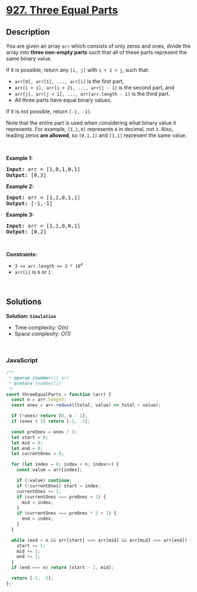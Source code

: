 # [927. Three Equal Parts](https://leetcode.com/problems/three-equal-parts)

## Description

<div class="elfjS" data-track-load="description_content"><p>You are given an array <code>arr</code> which consists of only zeros and ones, divide the array into <strong>three non-empty parts</strong> such that all of these parts represent the same binary value.</p>

<p>If it is possible, return any <code>[i, j]</code> with <code>i + 1 &lt; j</code>, such that:</p>

<ul>
	<li><code>arr[0], arr[1], ..., arr[i]</code> is the first part,</li>
	<li><code>arr[i + 1], arr[i + 2], ..., arr[j - 1]</code> is the second part, and</li>
	<li><code>arr[j], arr[j + 1], ..., arr[arr.length - 1]</code> is the third part.</li>
	<li>All three parts have equal binary values.</li>
</ul>

<p>If it is not possible, return <code>[-1, -1]</code>.</p>

<p>Note that the entire part is used when considering what binary value it represents. For example, <code>[1,1,0]</code> represents <code>6</code> in decimal, not <code>3</code>. Also, leading zeros <strong>are allowed</strong>, so <code>[0,1,1]</code> and <code>[1,1]</code> represent the same value.</p>

<p>&nbsp;</p>
<p><strong class="example">Example 1:</strong></p>
<pre><strong>Input:</strong> arr = [1,0,1,0,1]
<strong>Output:</strong> [0,3]
</pre><p><strong class="example">Example 2:</strong></p>
<pre><strong>Input:</strong> arr = [1,1,0,1,1]
<strong>Output:</strong> [-1,-1]
</pre><p><strong class="example">Example 3:</strong></p>
<pre><strong>Input:</strong> arr = [1,1,0,0,1]
<strong>Output:</strong> [0,2]
</pre>
<p>&nbsp;</p>
<p><strong>Constraints:</strong></p>

<ul>
	<li><code>3 &lt;= arr.length &lt;= 3 * 10<sup>4</sup></code></li>
	<li><code>arr[i]</code> is <code>0</code> or <code>1</code></li>
</ul>
</div>

<p>&nbsp;</p>

## Solutions

**Solution: `Simulation`**

- Time complexity: <em>O(n)</em>
- Space complexity: <em>O(1)</em>

<p>&nbsp;</p>

### **JavaScript**

```js
/**
 * @param {number[]} arr
 * @return {number[]}
 */
const threeEqualParts = function (arr) {
  const n = arr.length;
  const ones = arr.reduce((total, value) => total + value);

  if (!ones) return [0, n - 1];
  if (ones % 3) return [-1, -1];

  const preOnes = ones / 3;
  let start = 0;
  let mid = 0;
  let end = 0;
  let currentOnes = 0;

  for (let index = 0; index < n; index++) {
    const value = arr[index];

    if (!value) continue;
    if (!currentOnes) start = index;
    currentOnes += 1;
    if (currentOnes === preOnes + 1) {
      mid = index;
    }
    if (currentOnes === preOnes * 2 + 1) {
      end = index;
    }
  }

  while (end < n && arr[start] === arr[mid] && arr[mid] === arr[end]) {
    start += 1;
    mid += 1;
    end += 1;
  }
  if (end === n) return [start - 1, mid];

  return [-1, -1];
};
```
